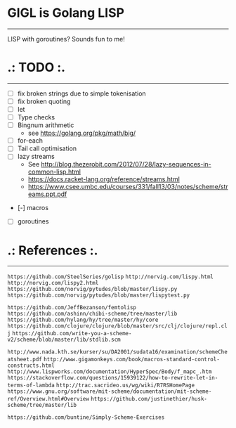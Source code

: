 # GIGL is Golang LISP
---------------------

LISP with goroutines? Sounds fun to me!


# .: TODO :.
--------------
- [ ] fix broken strings due to simple tokenisation
- [ ] fix broken quoting
- [ ] let
- [ ] Type checks
- [ ] Bingnum arithmetic
  - see https://golang.org/pkg/math/big/
- [ ] for-each
- [ ] Tail call optimisation
- [ ] lazy streams
  - See http://blog.thezerobit.com/2012/07/28/lazy-sequences-in-common-lisp.html
  - https://docs.racket-lang.org/reference/streams.html
  - https://www.csee.umbc.edu/courses/331/fall13/03/notes/scheme/streams.ppt.pdf
- [-] macros
- [ ] goroutines


# .: References :.
--------------------
`https://github.com/SteelSeries/golisp`
`http://norvig.com/lispy.html`
`http://norvig.com/lispy2.html`
`https://github.com/norvig/pytudes/blob/master/lispy.py`
`https://github.com/norvig/pytudes/blob/master/lispytest.py`

`https://github.com/JeffBezanson/femtolisp`
`https://github.com/ashinn/chibi-scheme/tree/master/lib`
`https://github.com/hylang/hy/tree/master/hy/core`
`https://github.com/clojure/clojure/blob/master/src/clj/clojure/repl.clj`
`https://github.com/write-you-a-scheme-v2/scheme/blob/master/lib/stdlib.scm`

`http://www.nada.kth.se/kurser/su/DA2001/sudata16/examination/schemeCheatsheet.pdf`
`http://www.gigamonkeys.com/book/macros-standard-control-constructs.html`
`http://www.lispworks.com/documentation/HyperSpec/Body/f_mapc_.htm`
`https://stackoverflow.com/questions/15939122/how-to-rewrite-let-in-terms-of-lambda`
`http://trac.sacrideo.us/wg/wiki/R7RSHomePage`
`https://www.gnu.org/software/mit-scheme/documentation/mit-scheme-ref/Overview.html#Overview`
`https://github.com/justinethier/husk-scheme/tree/master/lib`

`https://github.com/buntine/Simply-Scheme-Exercises`
